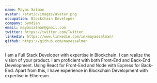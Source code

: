 ```yaml
---
name: Mayas Salman
avatar: /static/images/avatar.png
occupation: Blockchain Developer
company: Syndian
email: mayassalman@gmail.com
twitter: https://twitter.com/Twitter
linkedin: https://www.linkedin.com/in/mayassalman/
github: https://github.com/mayassalman
---
```


I am a Full Stack Developer with expertise in Blockchain.
I can realize the vision of your product.
I am proficient with both Front-End and Back-End Development.
Using React for Front-End and Node with Express for Back-End.
Apart from this, I have experience in Blockchain Development with expertise in Ethereum.
